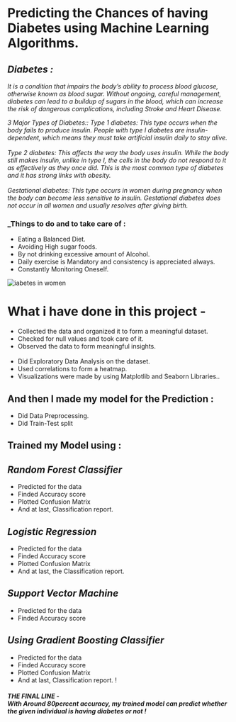 # Predicting the Chances of having Diabetes using Machine Learning Algorithms.


## _Diabetes :_
_It is a condition that impairs the body’s ability to process blood glucose, otherwise known as blood sugar.
Without ongoing, careful management, diabetes can lead to a buildup of sugars in the blood, which can increase the risk of dangerous complications, including Stroke and Heart Disease._


_3 Major Types of Diabetes::
Type 1 diabetes: This type occurs when the body fails to produce insulin. People with type I diabetes are insulin-dependent, which means they must take artificial insulin daily to stay alive.<br><br>
Type 2 diabetes: This affects the way the body uses insulin. While the body still makes insulin, unlike in type I, the cells in the body do not respond to it as effectively as they once did. This is the most common type of diabetes and it has strong links with obesity.<br><br>
Gestational diabetes: This type occurs in women during pregnancy when the body can become less sensitive to insulin. Gestational diabetes does not occur in all women and usually resolves after giving birth._

### _Things to do and to take care of :

- Eating a Balanced Diet.
- Avoiding High sugar foods.
- By not drinking excessive amount of Alcohol.
- Daily exercise is Mandatory and consistency is appreciated always.
- Constantly Monitoring Oneself.

![iabetes in women](https://user-images.githubusercontent.com/73397927/133956711-9127c297-8c47-4015-a191-a6ecf4ec6193.jpg)


# What i have done in this project -
- Collected the data and organized it to form a meaningful dataset.
- Checked for null values and took care of it.
- Observed the data to form meaningful insights.
<br><br>
- Did Exploratory Data Analysis on the dataset.
- Used correlations to form a heatmap.
- Visualizations were made by using Matplotlib and Seaborn Libraries..


## And then I made my model for the Prediction :
- Did Data Preprocessing.
- Did Train-Test split


## Trained my Model using :

## _Random Forest Classifier_

- Predicted for the data
- Finded Accuracy score
- Plotted Confusion Matrix
- And at last, Classification report.


## _Logistic Regression_

- Predicted for the data
- Finded Accuracy score
- Plotted Confusion Matrix
- And at last, the Classification report.


## _Support Vector Machine_

- Predicted for the data
- Finded Accuracy score

## _Using Gradient Boosting Classifier_

- Predicted for the data
- Finded Accuracy score
- Plotted Confusion Matrix
- And at last, Classification report.
!

##### THE FINAL LINE - <br> _With Around 80percent accuracy, my trained model can predict whether the given individual is having diabetes or not !_
